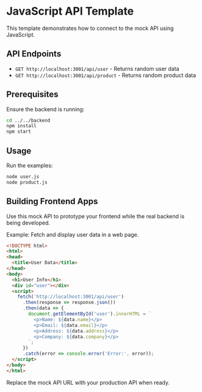 # JavaScript API Template

This template demonstrates how to connect to the mock API using JavaScript.

## API Endpoints

- `GET http://localhost:3001/api/user` - Returns random user data
- `GET http://localhost:3001/api/product` - Returns random product data

## Prerequisites

Ensure the backend is running:

```bash
cd ../../backend
npm install
npm start
```

## Usage

Run the examples:

```bash
node user.js
node product.js
```

## Building Frontend Apps

Use this mock API to prototype your frontend while the real backend is being developed.

Example: Fetch and display user data in a web page.

```html
<!DOCTYPE html>
<html>
<head>
  <title>User Data</title>
</head>
<body>
  <h1>User Info</h1>
  <div id="user"></div>
  <script>
    fetch('http://localhost:3001/api/user')
      .then(response => response.json())
      .then(data => {
        document.getElementById('user').innerHTML = `
          <p>Name: ${data.name}</p>
          <p>Email: ${data.email}</p>
          <p>Address: ${data.address}</p>
          <p>Company: ${data.company}</p>
        `;
      })
      .catch(error => console.error('Error:', error));
  </script>
</body>
</html>
```

Replace the mock API URL with your production API when ready.